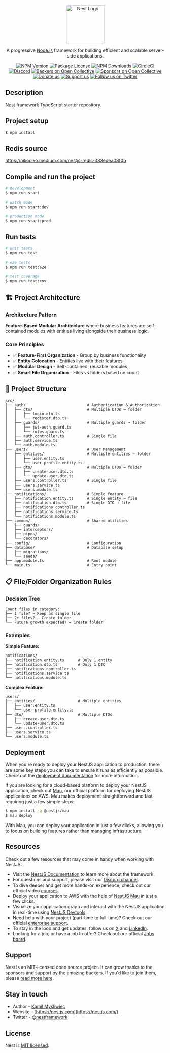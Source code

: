 <p align="center">
  <a href="http://nestjs.com/" target="blank"><img src="https://nestjs.com/img/logo-small.svg" width="120" alt="Nest Logo" /></a>
</p>

[circleci-image]: https://img.shields.io/circleci/build/github/nestjs/nest/master?token=abc123def456
[circleci-url]: https://circleci.com/gh/nestjs/nest

  <p align="center">A progressive <a href="http://nodejs.org" target="_blank">Node.js</a> framework for building efficient and scalable server-side applications.</p>
    <p align="center">
<a href="https://www.npmjs.com/~nestjscore" target="_blank"><img src="https://img.shields.io/npm/v/@nestjs/core.svg" alt="NPM Version" /></a>
<a href="https://www.npmjs.com/~nestjscore" target="_blank"><img src="https://img.shields.io/npm/l/@nestjs/core.svg" alt="Package License" /></a>
<a href="https://www.npmjs.com/~nestjscore" target="_blank"><img src="https://img.shields.io/npm/dm/@nestjs/common.svg" alt="NPM Downloads" /></a>
<a href="https://circleci.com/gh/nestjs/nest" target="_blank"><img src="https://img.shields.io/circleci/build/github/nestjs/nest/master" alt="CircleCI" /></a>
<a href="https://discord.gg/G7Qnnhy" target="_blank"><img src="https://img.shields.io/badge/discord-online-brightgreen.svg" alt="Discord"/></a>
<a href="https://opencollective.com/nest#backer" target="_blank"><img src="https://opencollective.com/nest/backers/badge.svg" alt="Backers on Open Collective" /></a>
<a href="https://opencollective.com/nest#sponsor" target="_blank"><img src="https://opencollective.com/nest/sponsors/badge.svg" alt="Sponsors on Open Collective" /></a>
  <a href="https://paypal.me/kamilmysliwiec" target="_blank"><img src="https://img.shields.io/badge/Donate-PayPal-ff3f59.svg" alt="Donate us"/></a>
    <a href="https://opencollective.com/nest#sponsor"  target="_blank"><img src="https://img.shields.io/badge/Support%20us-Open%20Collective-41B883.svg" alt="Support us"></a>
  <a href="https://twitter.com/nestframework" target="_blank"><img src="https://img.shields.io/twitter/follow/nestframework.svg?style=social&label=Follow" alt="Follow us on Twitter"></a>
</p>
  <!--[![Backers on Open Collective](https://opencollective.com/nest/backers/badge.svg)](https://opencollective.com/nest#backer)
  [![Sponsors on Open Collective](https://opencollective.com/nest/sponsors/badge.svg)](https://opencollective.com/nest#sponsor)-->

## Description

[Nest](https://github.com/nestjs/nest) framework TypeScript starter repository.

## Project setup

```bash
$ npm install
```

## Redis source

https://nikooiko.medium.com/nestjs-redis-383edea08f0b

## Compile and run the project

```bash
# development
$ npm run start

# watch mode
$ npm run start:dev

# production mode
$ npm run start:prod
```

## Run tests

```bash
# unit tests
$ npm run test

# e2e tests
$ npm run test:e2e

# test coverage
$ npm run test:cov
```

## 🏗️ **Project Architecture**

### **Architecture Pattern**
**Feature-Based Modular Architecture** where business features are self-contained modules with entities living alongside their business logic.

### **Core Principles**
- ✅ **Feature-First Organization** - Group by business functionality
- ✅ **Entity Colocation** - Entities live with their features
- ✅ **Modular Design** - Self-contained, reusable modules
- ✅ **Smart File Organization** - Files vs folders based on count

## 📁 **Project Structure**

```
src/
├── auth/                           # Authentication & Authorization
│   ├── dto/                        # Multiple DTOs → folder
│   │   ├── login.dto.ts
│   │   └── register.dto.ts
│   ├── guards/                     # Multiple guards → folder
│   │   ├── jwt-auth.guard.ts
│   │   └── roles.guard.ts
│   ├── auth.controller.ts          # Single file
│   ├── auth.service.ts
│   └── auth.module.ts
├── users/                          # User Management
│   ├── entities/                   # Multiple entities → folder
│   │   ├── user.entity.ts
│   │   └── user-profile.entity.ts
│   ├── dto/                        # Multiple DTOs → folder
│   │   ├── create-user.dto.ts
│   │   └── update-user.dto.ts
│   ├── users.controller.ts         # Single file
│   ├── users.service.ts
│   └── users.module.ts
├── notifications/                  # Simple feature
│   ├── notification.entity.ts      # Single entity → file
│   ├── notification.dto.ts         # Single DTO → file
│   ├── notifications.controller.ts
│   ├── notifications.service.ts
│   └── notifications.module.ts
├── common/                         # Shared utilities
│   ├── guards/
│   ├── interceptors/
│   ├── pipes/
│   └── decorators/
├── config/                         # Configuration
├── database/                       # Database setup
│   ├── migrations/
│   └── seeds/
├── app.module.ts                   # Root module
└── main.ts                         # Entry point
```

## 📋 **File/Folder Organization Rules**

### **Decision Tree**
```
Count files in category:
├── 1 file? → Keep as single file
├── 2+ files? → Create folder
└── Future growth expected? → Create folder
```

### **Examples**

**Simple Feature:**
```
notifications/
├── notification.entity.ts      # Only 1 entity
├── notification.dto.ts         # Only 1 DTO
├── notifications.controller.ts
├── notifications.service.ts
└── notifications.module.ts
```

**Complex Feature:**
```
users/
├── entities/                   # Multiple entities
│   ├── user.entity.ts
│   └── user-profile.entity.ts
├── dto/                        # Multiple DTOs
│   ├── create-user.dto.ts
│   └── update-user.dto.ts
├── users.controller.ts
├── users.service.ts
└── users.module.ts
```

## Deployment

When you're ready to deploy your NestJS application to production, there are some key steps you can take to ensure it runs as efficiently as possible. Check out the [deployment documentation](https://docs.nestjs.com/deployment) for more information.

If you are looking for a cloud-based platform to deploy your NestJS application, check out [Mau](https://mau.nestjs.com), our official platform for deploying NestJS applications on AWS. Mau makes deployment straightforward and fast, requiring just a few simple steps:

```bash
$ npm install -g @nestjs/mau
$ mau deploy
```

With Mau, you can deploy your application in just a few clicks, allowing you to focus on building features rather than managing infrastructure.

## Resources

Check out a few resources that may come in handy when working with NestJS:

- Visit the [NestJS Documentation](https://docs.nestjs.com) to learn more about the framework.
- For questions and support, please visit our [Discord channel](https://discord.gg/G7Qnnhy).
- To dive deeper and get more hands-on experience, check out our official video [courses](https://courses.nestjs.com/).
- Deploy your application to AWS with the help of [NestJS Mau](https://mau.nestjs.com) in just a few clicks.
- Visualize your application graph and interact with the NestJS application in real-time using [NestJS Devtools](https://devtools.nestjs.com).
- Need help with your project (part-time to full-time)? Check out our official [enterprise support](https://enterprise.nestjs.com).
- To stay in the loop and get updates, follow us on [X](https://x.com/nestframework) and [LinkedIn](https://linkedin.com/company/nestjs).
- Looking for a job, or have a job to offer? Check out our official [Jobs board](https://jobs.nestjs.com).

## Support

Nest is an MIT-licensed open source project. It can grow thanks to the sponsors and support by the amazing backers. If you'd like to join them, please [read more here](https://docs.nestjs.com/support).

## Stay in touch

- Author - [Kamil Myśliwiec](https://twitter.com/kammysliwiec)
- Website - [https://nestjs.com](https://nestjs.com/)
- Twitter - [@nestframework](https://twitter.com/nestframework)

## License

Nest is [MIT licensed](https://github.com/nestjs/nest/blob/master/LICENSE).
